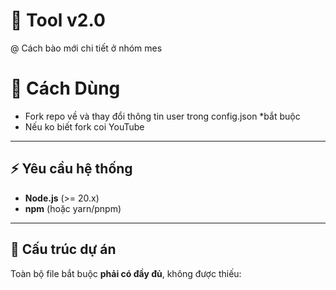 # 🚀 Tool v2.0

@ Cách bào mới chi tiết ở nhóm mes   
# 🥰 Cách Dùng
- Fork repo về và thay đổi thông tin user trong config.json *bắt buộc
- Nếu ko biết fork coi YouTube 

---

## ⚡ Yêu cầu hệ thống

- **Node.js** (>= 20.x)  
- **npm** (hoặc yarn/pnpm)  

---

## 📂 Cấu trúc dự án

Toàn bộ file bắt buộc **phải có đầy đủ**, không được thiếu:
